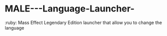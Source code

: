 # MALE---Language-Launcher-
:ruby: Mass Effect Legendary Edition launcher that allow you to change the language
